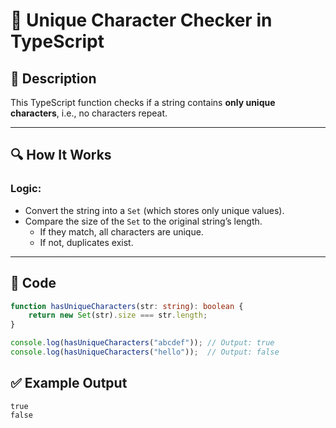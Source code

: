 # 📌 Unique Character Checker in TypeScript

## 🚀 Description
This TypeScript function checks if a string contains **only unique characters**, i.e., no characters repeat.

---

## 🔍 How It Works

### Logic:
- Convert the string into a `Set` (which stores only unique values).
- Compare the size of the `Set` to the original string’s length.
  - If they match, all characters are unique.
  - If not, duplicates exist.

---

## 📂 Code

```typescript
function hasUniqueCharacters(str: string): boolean {
    return new Set(str).size === str.length;
}

console.log(hasUniqueCharacters("abcdef")); // Output: true
console.log(hasUniqueCharacters("hello"));  // Output: false
```
## ✅ Example Output
```
true
false
```
